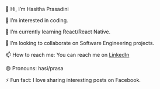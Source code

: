 👋 Hi, I’m Hasitha Prasadini

👀 I’m interested in coding.

🌱 I’m currently learning React/React Native.

💞️ I’m looking to collaborate on Software Engineering projects.

📫 How to reach me: You can reach me on [LinkedIn](www.linkedin.com/in/hasitha-prasadini-3a2a0326a)

😄 Pronouns: hasi/prasa

⚡ Fun fact: I love sharing interesting posts on Facebook.

<!---
Hprasadi98/Hprasadi98 is a ✨ special ✨ repository because its `README.md` (this file) appears on your GitHub profile.
You can click the Preview link to take a look at your changes.
--->
